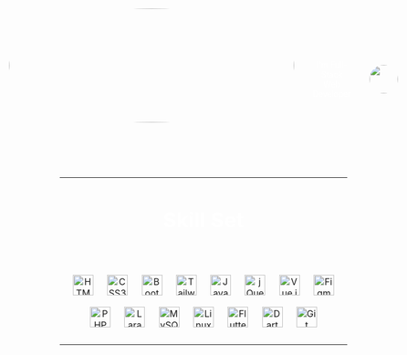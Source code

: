 <div align="center"
style="background-image: url('https://cdn.dribbble.com/users/686114/screenshots/4006623/media/b81b033b276b3ba7c089e107548673c6.gif'); background-size: cover; background-position: center; display: flex; flex-direction: column; align-items: center; justify-content: center;">
<!-- <img src="https://cdn.dribbble.com/users/552485/screenshots/1900973/media/82a2f99c10cfe34bde98cf3f5544ba7b.gif"
align="center" style="width:300px; height:300px;" /> -->
<div align="center"
style="display: flex; justify-content: center; align-items: center; margin: 0rem 0rem 2rem 0rem;">
<img src="https://cdn.dribbble.com/users/552485/screenshots/1900973/media/82a2f99c10cfe34bde98cf3f5544ba7b.gif"
align="center" style="width:500px; height:200px; border-radius: 50%; margin-top: 5rem; margin-bottom: 3rem;" />
<p style="color: white; margin: 5rem 2rem 0rem 2rem;">I'm Full-Stack Web Developer</p>
<img src="https://cdn.dribbble.com/users/52485/screenshots/1900973/media/82a2f99c10cfe34bde98cf3f5544ba7b.gif"
align="center" style="width:50px; height:50px; border-radius: 50%;  margin-top: 5rem;" />
</div>
<table align="center">
<tr>
<td valign="top" width="33%">
<h3 align="center" style="color: white; font-size: 36px;"> Skill Set</h3>
<div align="center" style="margin-bottom: 1em; margin-top: 4rem;">
<a href="https://en.wikipedia.org/wiki/HTML5" target="_blank"><img style="margin: 10px"
                                src="https://profilinator.rishav.dev/skills-assets/html5-original-wordmark.svg"
                                alt="HTML5" height="36" /></a>
<a href="https://www.w3schools.com/css/" target="_blank"><img style="margin: 10px"
                                src="https://profilinator.rishav.dev/skills-assets/css3-original-wordmark.svg"
                                alt="CSS3" height="36" /></a>
<a href="https://getbootstrap.com/docs/3.4/javascript/" target="_blank"><img
                                style="margin: 10px"
                                src="https://profilinator.rishav.dev/skills-assets/bootstrap-plain.svg" alt="Bootstrap"
                                height="36" /></a>
<a href="https://www.tailwindcss.com/" target="_blank"><img style="margin: 10px"
                                src="https://profilinator.rishav.dev/skills-assets/tailwindcss.svg" alt="Tailwind CSS"
                                height="36" /></a>
<a href="https://www.javascript.com/" target="_blank"><img style="margin: 10px"
                                src="https://profilinator.rishav.dev/skills-assets/javascript-original.svg"
                                alt="JavaScript" height="36" /></a>
<a href="https://jquery.com/" target="_blank"><img style="margin: 10px"
                                src="https://profilinator.rishav.dev/skills-assets/jquery.png" alt="jQuery"
                                height="36" /></a>
<a href="https://vuejs.org/" target="_blank"><img style="margin:10px"
                                src="https://profilinator.rishav.dev/skills-assets/vuejs-original-wordmark.svg"
                                alt="Vue.js" height="36" /></a>
<a href="https://www.figma.com/" target="_blank"><img style="margin: 10px"
                                src="https://profilinator.rishav.dev/skills-assets/figma-icon.svg" alt="Figma"
                                height="36" /></a>
<a href="https://www.php.net/" target="_blank"><img style="margin: 10px"
                                src="https://profilinator.rishav.dev/skills-assets/php-original.svg" alt="PHP"
                                height="36" /></a>
<a href="https://laravel.com/" target="_blank"><img style="margin: 10px"
                                src="https://profilinator.rishav.dev/skills-assets/laravel-plain-wordmark.svg"
                                alt="Laravel" height="36" /></a>
<a href="https://www.mysql.com/" target="_blank"><img style="margin: 10px"
                                src="https://profilinator.rishav.dev/skills-assets/mysql-original-wordmark.svg"
                                alt="MySQL" height="36" /></a>
<a href="https://www.linux.org/" target="_blank"><img style="margin: 10px"
                                src="https://profilinator.rishav.dev/skills-assets/linux-original.svg" alt="Linux"
                                height="36" /></a>
<a href="https://flutter.dev/" target="_blank"><img style="margin: 10px"
                                src="https://profilinator.rishav.dev/skills-assets/flutterio-icon.svg" alt="Flutter"
                                height="36" /></a>
<a href="https://dart.dev/" target="_blank"><img style="margin:
                                    10px" src="https://profilinator.rishav.dev/skills-assets/dartlang-icon.svg"
                                alt="Dart" height="36" /></a>
<a href="https://github.com/" target="_blank"><img style="margin: 10px"
                                src="https://profilinator.rishav.dev/skills-assets/git-scm-icon.svg" alt="Git"
                                height="36" /></a>
</div>
</td>
</tr>
</table>


</div>
</div>
